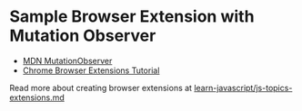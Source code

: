 # Sample Browser Extension with Mutation Observer

- [MDN MutationObserver](https://developer.mozilla.org/en-US/docs/Web/API/MutationObserver)
- [Chrome Browser Extensions Tutorial](https://developer.chrome.com/extensions/getstarted)


Read more about creating browser extensions at [learn-javascript/js-topics-extensions.md](https://github.com/omundy/learn-javascript/blob/main/js-topics-extensions.md)
